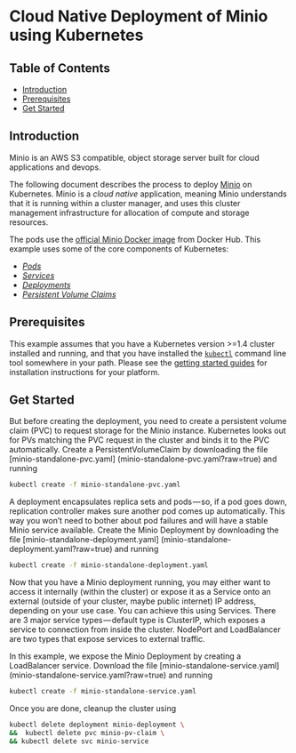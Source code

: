 # Cloud Native Deployment of Minio using Kubernetes

## Table of Contents

- [Introduction](#introduction)
- [Prerequisites](#prerequisites)
- [Get Started](#get-started)

## Introduction
Minio is an AWS S3 compatible, object storage server built for cloud applications and devops.

The following document describes the process to deploy [Minio](https://minio.io/) on Kubernetes. Minio is a _cloud native_ application, meaning
Minio understands that it is running within a cluster manager, and uses this cluster management infrastructure for allocation of compute and storage
resources.

The pods use the [official Minio Docker image](https://hub.docker.com/r/minio/minio/~/dockerfile/) from Docker Hub. This example uses some of the core components of Kubernetes:

- [_Pods_](https://kubernetes.io/docs/user-guide/pods/)
- [_Services_](https://kubernetes.io/docs/user-guide/services/)
- [_Deployments_](https://kubernetes.io/docs/user-guide/deployments/)
- [_Persistent Volume Claims_](https://kubernetes.io/docs/user-guide/persistent-volumes/#persistentvolumeclaims)

## Prerequisites

This example assumes that you have a Kubernetes version >=1.4 cluster installed and running,
and that you have installed the [`kubectl`](../../../docs/user-guide/kubectl/kubectl.md)
command line tool somewhere in your path.  Please see the
[getting started guides](../../../docs/getting-started-guides/)
for installation instructions for your platform.

## Get Started

But before creating the deployment, you need to create a persistent volume claim (PVC) to request storage for the Minio instance. Kubernetes looks out for PVs matching the PVC request in the cluster and binds it to the PVC automatically. Create a PersistentVolumeClaim by downloading the file [minio-standalone-pvc.yaml] (minio-standalone-pvc.yaml?raw=true) and running

```sh
kubectl create -f minio-standalone-pvc.yaml
```

A deployment encapsulates replica sets and pods — so, if a pod goes down, replication controller makes sure another pod comes up automatically. This way you won’t need to bother about pod failures and will have a stable Minio service available. Create the Minio Deployment by downloading the file [minio-standalone-deployment.yaml] (minio-standalone-deployment.yaml?raw=true) and running

```sh
kubectl create -f minio-standalone-deployment.yaml
```

Now that you have a Minio deployment running, you may either want to access it internally (within the cluster) or expose it as a Service onto an external (outside of your cluster, maybe public internet) IP address, depending on your use case. You can achieve this using Services. There are 3 major service types — default type is ClusterIP, which exposes a service to connection from inside the cluster. NodePort and LoadBalancer are two types that expose services to external traffic.

In this example, we expose the Minio Deployment by creating a LoadBalancer service. Download the file [minio-standalone-service.yaml] (minio-standalone-service.yaml?raw=true) and running

```sh
kubectl create -f minio-standalone-service.yaml
```

Once you are done, cleanup the cluster using
```sh
kubectl delete deployment minio-deployment \
&&  kubectl delete pvc minio-pv-claim \
&& kubectl delete svc minio-service
```
